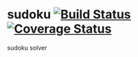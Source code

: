 # sudoku [![Build Status](https://travis-ci.org/uncledu/sudoku.svg?branch=master)](https://travis-ci.org/uncledu/sudoku)[![Coverage Status](https://coveralls.io/repos/github/uncledu/sudoku/badge.svg?branch=master)](https://coveralls.io/github/uncledu/sudoku?branch=master)
sudoku solver
